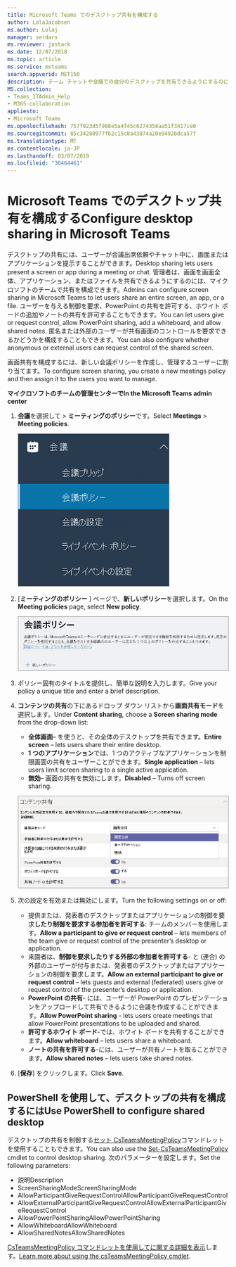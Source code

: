 ```yaml
---
title: Microsoft Teams でのデスクトップ共有を構成する
author: LolaJacobsen
ms.author: Lolaj
manager: serdars
ms.reviewer: jastark
ms.date: 12/07/2018
ms.topic: article
ms.service: msteams
search.appverid: MET150
description: チーム チャットや会議での自分のデスクトップを共有できるようにするのには会議ポリシーを構成します。
MS.collection:
- Teams_ITAdmin_Help
- M365-collaboration
appliesto:
- Microsoft Teams
ms.openlocfilehash: 757f023d5f988e5a4f45c6274358aa51f3417ce0
ms.sourcegitcommit: 85c34280977fb2c15c8a43874a20e9492bdca57f
ms.translationtype: MT
ms.contentlocale: ja-JP
ms.lasthandoff: 03/07/2019
ms.locfileid: "30464461"
---
```

<a name="configure-desktop-sharing-in-microsoft-teams"></a><span data-ttu-id="6fb02-103">Microsoft Teams でのデスクトップ共有を構成する</span><span class="sxs-lookup"><span data-stu-id="6fb02-103">Configure desktop sharing in Microsoft Teams</span></span>
============================================

<span data-ttu-id="6fb02-104">デスクトップの共有には、ユーザーが会議出席依頼やチャット中に、画面またはアプリケーションを提示することができます。</span><span class="sxs-lookup"><span data-stu-id="6fb02-104">Desktop sharing lets users present a screen or app during a meeting or chat.</span></span> <span data-ttu-id="6fb02-105">管理者は、画面を画面全体、アプリケーション、またはファイルを共有できるようにするのには、マイクロソフトのチームで共有を構成できます。</span><span class="sxs-lookup"><span data-stu-id="6fb02-105">Admins can configure screen sharing in Microsoft Teams to let users share an entire screen, an app, or a file.</span></span> <span data-ttu-id="6fb02-106">ユーザーを与える制御を要求、PowerPoint の共有を許可する、ホワイト ボードの追加やノートの共有を許可することもできます。</span><span class="sxs-lookup"><span data-stu-id="6fb02-106">You can let users give or request control, allow PowerPoint sharing, add a whiteboard, and allow shared notes.</span></span> <span data-ttu-id="6fb02-107">匿名または外部のユーザーが共有画面のコントロールを要求できるかどうかを構成することもできます。</span><span class="sxs-lookup"><span data-stu-id="6fb02-107">You can also configure whether anonymous or external users can request control of the shared screen.</span></span>

<span data-ttu-id="6fb02-108">画面共有を構成するには、新しい会議ポリシーを作成し、管理するユーザーに割り当てます。</span><span class="sxs-lookup"><span data-stu-id="6fb02-108">To configure screen sharing, you create a new meetings policy and then assign it to the users you want to manage.</span></span>

<span data-ttu-id="6fb02-109">**マイクロソフトのチームの管理センターで**</span><span class="sxs-lookup"><span data-stu-id="6fb02-109">**In the Microsoft Teams admin center**</span></span>

1. <span data-ttu-id="6fb02-110">**会議**を選択して > **ミーティングのポリシー**です。</span><span class="sxs-lookup"><span data-stu-id="6fb02-110">Select **Meetings** > **Meeting policies**.</span></span>

    ![ミーティングのポリシーを選択します。](media/configure-desktop-sharing-image1.png)

2. <span data-ttu-id="6fb02-112">[**ミーティングのポリシー** ] ページで、**新しいポリシー**を選択します。</span><span class="sxs-lookup"><span data-stu-id="6fb02-112">On the **Meeting policies** page, select **New policy**.</span></span>

    ![新しいポリシーを選択します。](media/configure-desktop-sharing-image2.png)

3. <span data-ttu-id="6fb02-114">ポリシー固有のタイトルを提供し、簡単な説明を入力します。</span><span class="sxs-lookup"><span data-stu-id="6fb02-114">Give your policy a unique title and enter a brief description.</span></span>

4. <span data-ttu-id="6fb02-115">**コンテンツの共有**の下にあるドロップ ダウン リストから**画面共有モード**を選択します。</span><span class="sxs-lookup"><span data-stu-id="6fb02-115">Under **Content sharing**, choose a **Screen sharing mode** from the drop-down list:</span></span>

   - <span data-ttu-id="6fb02-116">**全体画面**– を使うと、その全体のデスクトップを共有できます。</span><span class="sxs-lookup"><span data-stu-id="6fb02-116">**Entire screen** – lets users share their entire desktop.</span></span>
   - <span data-ttu-id="6fb02-117">**1 つのアプリケーション**では、1 つのアクティブなアプリケーションを制限画面の共有をユーザーことができます。</span><span class="sxs-lookup"><span data-stu-id="6fb02-117">**Single application** – lets users limit screen sharing to a single active application.</span></span>
   - <span data-ttu-id="6fb02-118">**無効**– 画面の共有を無効にします。</span><span class="sxs-lookup"><span data-stu-id="6fb02-118">**Disabled** – Turns off screen sharing.</span></span>

    ![共有モードの画面を選択します。](media/configure-desktop-sharing-image3.png)

5. <span data-ttu-id="6fb02-120">次の設定を有効または無効にします。</span><span class="sxs-lookup"><span data-stu-id="6fb02-120">Turn the following settings on or off:</span></span>

    - <span data-ttu-id="6fb02-121">提供または、発表者のデスクトップまたはアプリケーションの制御を要求**したり制御を要求する参加者を許可する**: チームのメンバーを使用します。</span><span class="sxs-lookup"><span data-stu-id="6fb02-121">**Allow a participant to give or request control** – lets members of the team give or request control of the presenter’s desktop or application.</span></span>
    - <span data-ttu-id="6fb02-122">来園者は、**制御を要求したりする外部の参加者を許可する**- と (連合) の外部のユーザーが付与または、発表者のデスクトップまたはアプリケーションの制御を要求します。</span><span class="sxs-lookup"><span data-stu-id="6fb02-122">**Allow an external participant to give or request control** – lets guests and external (federated) users give or request control of the presenter’s desktop or application.</span></span>
    - <span data-ttu-id="6fb02-123">**PowerPoint の共有**- には、ユーザーが PowerPoint のプレゼンテーションをアップロードして共有できるように会議を作成することができます。</span><span class="sxs-lookup"><span data-stu-id="6fb02-123">**Allow PowerPoint sharing** - lets users create meetings that allow PowerPoint presentations to be uploaded and shared.</span></span>
    - <span data-ttu-id="6fb02-124">**許可するホワイト ボード**-では、ホワイト ボードを共有することができます。</span><span class="sxs-lookup"><span data-stu-id="6fb02-124">**Allow whiteboard** – lets users share a whiteboard.</span></span>
    - <span data-ttu-id="6fb02-125">**ノートの共有を許可する**-には、ユーザーが共有ノートを取ることができます。</span><span class="sxs-lookup"><span data-stu-id="6fb02-125">**Allow shared notes** – lets users take shared notes.</span></span>

6. <span data-ttu-id="6fb02-126">[**保存**] をクリックします。</span><span class="sxs-lookup"><span data-stu-id="6fb02-126">Click **Save**.</span></span>

## <a name="use-powershell-to-configure-shared-desktop"></a><span data-ttu-id="6fb02-127">PowerShell を使用して、デスクトップの共有を構成するには</span><span class="sxs-lookup"><span data-stu-id="6fb02-127">Use PowerShell to configure shared desktop</span></span>

<span data-ttu-id="6fb02-128">デスクトップの共有を制御する[セット CsTeamsMeetingPolicy](https://docs.microsoft.com/en-us/powershell/module/skype/set-csteamsmeetingpolicy?view=skype-ps)コマンドレットを使用することもできます。</span><span class="sxs-lookup"><span data-stu-id="6fb02-128">You can also use the [Set-CsTeamsMeetingPolicy](https://docs.microsoft.com/en-us/powershell/module/skype/set-csteamsmeetingpolicy?view=skype-ps) cmdlet to control desktop sharing.</span></span> <span data-ttu-id="6fb02-129">次のパラメーターを設定します。</span><span class="sxs-lookup"><span data-stu-id="6fb02-129">Set the following parameters:</span></span>

- <span data-ttu-id="6fb02-130">説明</span><span class="sxs-lookup"><span data-stu-id="6fb02-130">Description</span></span>
- <span data-ttu-id="6fb02-131">ScreenSharingMode</span><span class="sxs-lookup"><span data-stu-id="6fb02-131">ScreenSharingMode</span></span>
- <span data-ttu-id="6fb02-132">AllowParticipantGiveRequestControl</span><span class="sxs-lookup"><span data-stu-id="6fb02-132">AllowParticipantGiveRequestControl</span></span>
- <span data-ttu-id="6fb02-133">AllowExternalParticipantGiveRequestControl</span><span class="sxs-lookup"><span data-stu-id="6fb02-133">AllowExternalParticipantGiveRequestControl</span></span>
- <span data-ttu-id="6fb02-134">AllowPowerPointSharing</span><span class="sxs-lookup"><span data-stu-id="6fb02-134">AllowPowerPointSharing</span></span>
- <span data-ttu-id="6fb02-135">AllowWhiteboard</span><span class="sxs-lookup"><span data-stu-id="6fb02-135">AllowWhiteboard</span></span>
- <span data-ttu-id="6fb02-136">AllowSharedNotes</span><span class="sxs-lookup"><span data-stu-id="6fb02-136">AllowSharedNotes</span></span>

<span data-ttu-id="6fb02-137">[CsTeamsMeetingPolicy コマンドレットを使用してに関する詳細を表示](https://docs.microsoft.com/en-us/powershell/module/skype/set-csteamsmeetingpolicy?view=skype-ps)します。</span><span class="sxs-lookup"><span data-stu-id="6fb02-137">[Learn more about using the csTeamsMeetingPolicy cmdlet](https://docs.microsoft.com/en-us/powershell/module/skype/set-csteamsmeetingpolicy?view=skype-ps).</span></span>

